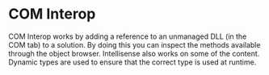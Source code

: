 # COM Interop
COM Interop works by adding a reference to an unmanaged DLL (in the COM tab) to a solution. By doing this you can inspect the methods available through the object browser. Intellisense also works on some of the content. Dynamic types are used to ensure that the correct type is used at runtime. 
<!--stackedit_data:
eyJoaXN0b3J5IjpbMTY0NzUzNjM5XX0=
-->